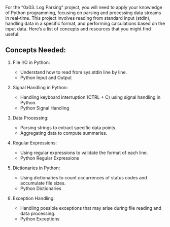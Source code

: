 
For the “0x03. Log Parsing” project, you will need to apply your knowledge of Python programming, focusing on parsing and processing data streams in real-time. This project involves reading from standard input (stdin), handling data in a specific format, and performing calculations based on the input data. Here’s a list of concepts and resources that you might find useful:


## Concepts Needed:

1. File I/O in Python:

	- Understand how to read from sys.stdin line by line.
	- Python Input and Output
2. Signal Handling in Python:

	- Handling keyboard interruption (CTRL + C) using signal handling in Python.
	- Python Signal Handling
3. Data Processing:

	- Parsing strings to extract specific data points.
	- Aggregating data to compute summaries.
4. Regular Expressions:

	- Using regular expressions to validate the format of each line.
	- Python Regular Expressions
5. Dictionaries in Python:

	- Using dictionaries to count occurrences of status codes and accumulate file sizes.
	- Python Dictionaries
6. Exception Handling:

	- Handling possible exceptions that may arise during file reading and data processing.
	- Python Exceptions
